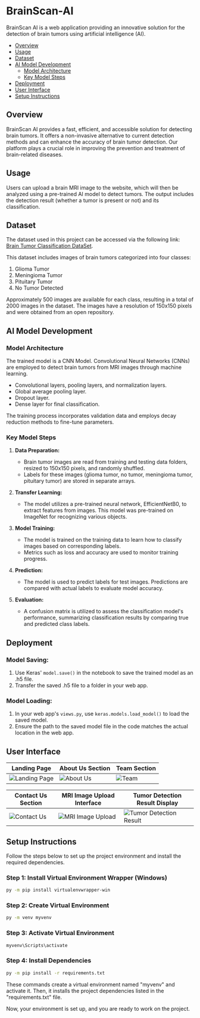 # BrainScan-AI

BrainScan AI is a web application providing an innovative solution for the detection of brain tumors using artificial intelligence (AI).

- [Overview](#overview)
- [Usage](#usage)
- [Dataset](#dataset)
- [AI Model Development](#ai-model-development)
  - [Model Architecture](#model-architecture)
  - [Key Model Steps](#key-model-steps)
- [Deployment](#deployment)
- [User Interface](#user-interface)
- [Setup Instructions](#setup-instructions)

## Overview

BrainScan AI provides a fast, efficient, and accessible solution for detecting brain tumors. It offers a non-invasive alternative to current detection methods and can enhance the accuracy of brain tumor detection. Our platform plays a crucial role in improving the prevention and treatment of brain-related diseases.

## Usage

Users can upload a brain MRI image to the website, which will then be analyzed using a pre-trained AI model to detect tumors. The output includes the detection result (whether a tumor is present or not) and its classification.

## Dataset
The dataset used in this project can be accessed via the following link: [Brain Tumor Classification DataSet](https://github.com/SartajBhuvaji/Brain-Tumor-Classification-DataSet).

This dataset includes images of brain tumors categorized into four classes:

1. Glioma Tumor
2. Meningioma Tumor
3. Pituitary Tumor
4. No Tumor Detected

Approximately 500 images are available for each class, resulting in a total of 2000 images in the dataset. The images have a resolution of 150x150 pixels and were obtained from an open repository.

## AI Model Development

### Model Architecture

The trained model is a CNN Model. Convolutional Neural Networks (CNNs) are employed to detect brain tumors from MRI images through machine learning.
- Convolutional layers, pooling layers, and normalization layers.
- Global average pooling layer.
- Dropout layer.
- Dense layer for final classification.

The training process incorporates validation data and employs decay reduction methods to fine-tune parameters.

### Key Model Steps

1. **Data Preparation:**
   - Brain tumor images are read from training and testing data folders, resized to 150x150 pixels, and randomly shuffled.
   - Labels for these images (glioma tumor, no tumor, meningioma tumor, pituitary tumor) are stored in separate arrays.

2. **Transfer Learning:**
   - The model utilizes a pre-trained neural network, EfficientNetB0, to extract features from images. This model was pre-trained on ImageNet for recognizing various objects.

3. **Model Training:**
   - The model is trained on the training data to learn how to classify images based on corresponding labels.
   - Metrics such as loss and accuracy are used to monitor training progress.

4. **Prediction:**
   - The model is used to predict labels for test images. Predictions are compared with actual labels to evaluate model accuracy.

5. **Evaluation:**
   - A confusion matrix is utilized to assess the classification model's performance, summarizing classification results by comparing true and predicted class labels.

## Deployment

### Model Saving:
1. Use Keras' `model.save()` in the notebook to save the trained model as an .h5 file.
2. Transfer the saved .h5 file to a folder in your web app.

### Model Loading:
1. In your web app's `views.py`, use `keras.models.load_model()` to load the saved model.
2. Ensure the path to the saved model file in the code matches the actual location in the web app.

## User Interface

| Landing Page | About Us Section | Team Section |
| --- | --- | --- |
| ![Landing Page](https://github.com/oumaimabenaboud/BrainScan-AI/assets/120368654/cdd81187-7128-456f-9f4b-b288ea4e107c) | ![About Us](https://github.com/oumaimabenaboud/BrainScan-AI/assets/120368654/8d0d473b-2a9e-47c6-b03a-7a555144f91a) | ![Team](https://github.com/oumaimabenaboud/BrainScan-AI/assets/120368654/05fd5d27-d3da-4b31-ae0a-5a53a6115fd9) |

| Contact Us Section | MRI Image Upload Interface | Tumor Detection Result Display |
| --- | --- | --- |
| ![Contact Us](https://github.com/oumaimabenaboud/BrainScan-AI/assets/120368654/63fa017e-55f0-4af0-896a-0f09e1b63aff) | ![MRI Image Upload](https://github.com/oumaimabenaboud/BrainScan-AI/assets/120368654/5e62c640-d718-4394-a94c-b751fffa0512) | ![Tumor Detection Result](https://github.com/oumaimabenaboud/BrainScan-AI/assets/120368654/36dde5dd-33bc-42b5-8744-9b49da2d782b) |

## Setup Instructions

Follow the steps below to set up the project environment and install the required dependencies.

### Step 1: Install Virtual Environment Wrapper (Windows)

```bash
py -m pip install virtualenvwrapper-win
```

### Step 2: Create Virtual Environment

```bash
py -m venv myvenv
```

### Step 3: Activate Virtual Environment

```bash
myvenv\Scripts\activate
```

### Step 4: Install Dependencies

```bash
py -m pip install -r requirements.txt
```

These commands create a virtual environment named "myvenv" and activate it. Then, it installs the project dependencies listed in the "requirements.txt" file.

Now, your environment is set up, and you are ready to work on the project.
